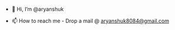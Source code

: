 - 👋 Hi, I’m @aryanshuk

- 📫 How to reach me - Drop a mail @ aryanshuk8084@gmail.com

<!---
aryanshuk/aryanshuk is a ✨ special ✨ repository because its `README.md` (this file) appears on your GitHub profile.
You can click the Preview link to take a look at your changes.
--->
